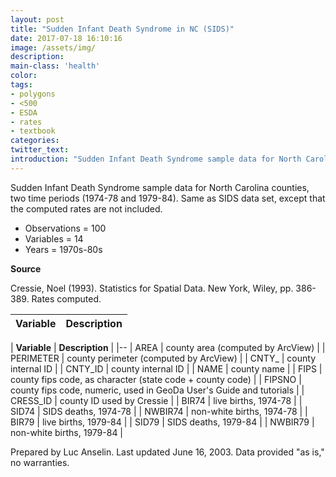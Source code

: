 ```yaml
---
layout: post
title: "Sudden Infant Death Syndrome in NC (SIDS)"
date: 2017-07-18 16:10:16
image: /assets/img/
description:
main-class: 'health'
color:
tags:
- polygons
- <500
- ESDA
- rates
- textbook
categories:
twitter_text:
introduction: "Sudden Infant Death Syndrome sample data for North Carolina counties (1974-84)"
---
```


<script>
var map = L.map('map');
L.tileLayer('https://api.tiles.mapbox.com/v4/{id}/{z}/{x}/{y}.png?access_token=pk.eyJ1IjoibWFwYm94IiwiYSI6ImNpejY4NXVycTA2emYycXBndHRqcmZ3N3gifQ.rJcFIG214AriISLbB6B5aw', {
maxZoom: 18,
attribution: 'Map data &copy; <a href="http://openstreetmap.org">OpenStreetMap</a> contributors, ' +
'<a href="http://creativecommons.org/licenses/by-sa/2.0/">CC-BY-SA</a>, ' +
'Imagery © <a href="http://mapbox.com">Mapbox</a>',
id: 'mapbox.light'
}).addTo(map);

map.scrollWheelZoom.disable();
map.touchZoom.disable();
var enableMapInteraction = function () {
map.scrollWheelZoom.enable();
map.touchZoom.enable();
}
$('#map').on('click touch', enableMapInteraction);
$('#map').on('mouseout', function(){ map.scrollWheelZoom.disable();});

var smallIcon = L.icon({
iconUrl: 'http://www.hckrecruitment.nic.in/images/blue.png',
iconSize: [16, 16], // size of the icon
});

function onEachFeature(feature, layer) {
//console.log(feature);
var txt = "";
for (var fname in feature.properties) {
txt += fname;
txt += " : ";
txt += feature.properties[fname];
txt += "<br/>";
}
layer.bindPopup(txt);
}


// load GeoJSON from an external file
// load GeoJSON from an external file
$.getJSON("../data/sids2.geojson",function(data){
// add GeoJSON layer to the map once the file is loaded
var json = L.geoJson(data, {
pointToLayer: function(feature, latlng) {

return L.marker(latlng, {
icon: smallIcon
});
},
onEachFeature: onEachFeature
});
json.addTo(map);
map.fitBounds(json.getBounds());
});
</script>


Sudden Infant Death Syndrome sample data for North Carolina counties, two time periods (1974-78 and 1979-84). Same as SIDS data set, except that the computed rates are not included.


* Observations = 100
* Variables = 14
* Years = 1970s-80s

**Source**

Cressie, Noel (1993). Statistics for Spatial Data. New York, Wiley, pp. 386-389. Rates computed.


|Variable   | Description|
|---|---|

| **Variable**                         | **Description**                      |
|--
| AREA                                 | county area (computed by ArcView)    |
| PERIMETER                            | county perimeter (computed by         ArcView)                             |
| CNTY\_                               | county internal ID                   |
| CNTY\_ID                             | county internal ID                   |
| NAME                                 | county name                          |
| FIPS                                 | county fips code, as character       (state code + county code)           |
| FIPSNO                               | county fips code, numeric, used in   GeoDa User's Guide and tutorials     |
| CRESS\_ID                            | county ID used by Cressie            |
| BIR74                                | live births, 1974-78                 |
| SID74                                | SIDS deaths, 1974-78                 |
| NWBIR74                              | non-white births, 1974-78            |
| BIR79                                | live births, 1979-84                 |
| SID79                                | SIDS deaths, 1979-84                 |
| NWBIR79                              | non-white births, 1979-84            |



Prepared by Luc Anselin. Last updated June 16, 2003. Data provided "as is," no warranties.
